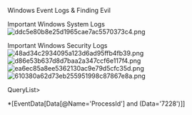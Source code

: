    

Windows Event Logs & Finding Evil

Important Windows System Logs  
![ddc5e80b8e25d1965cae7ac5570373c4.png](108ac4da2e2b4c6cb032cee89875e6a9.png)

Important Windows Security Logs  
![48ad34c2934095a123d6ad95ffb4fb39.png](dac9efd4110148049dd9d52c3de084aa.png)  
![d86e53b637d8d7baa2a347ccf6e117f4.png](39f17a592a0c4c5db05d3339313b4b9b.png)  
![ea6ec85a8ee5362130ac9e79d5cfc35d.png](cfb7764de49648b78f9a8d0a86b48f94.png)  
![610380a62d73eb255951998c87867e8a.png](1eba07a295cc44f4bb0353642166a9e5.png)

QueryList>  
  
*[EventData[Data[@Name='ProcessId'] and (Data='7228')]]